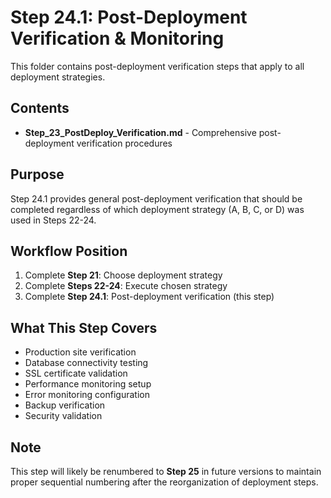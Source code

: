 # Step 24.1: Post-Deployment Verification & Monitoring

This folder contains post-deployment verification steps that apply to all deployment strategies.

## Contents

- **Step_23_PostDeploy_Verification.md** - Comprehensive post-deployment verification procedures

## Purpose

Step 24.1 provides general post-deployment verification that should be completed regardless of which deployment strategy (A, B, C, or D) was used in Steps 22-24.

## Workflow Position

1. Complete **Step 21**: Choose deployment strategy
2. Complete **Steps 22-24**: Execute chosen strategy  
3. Complete **Step 24.1**: Post-deployment verification (this step)

## What This Step Covers

- Production site verification
- Database connectivity testing
- SSL certificate validation
- Performance monitoring setup
- Error monitoring configuration
- Backup verification
- Security validation

## Note

This step will likely be renumbered to **Step 25** in future versions to maintain proper sequential numbering after the reorganization of deployment steps.
